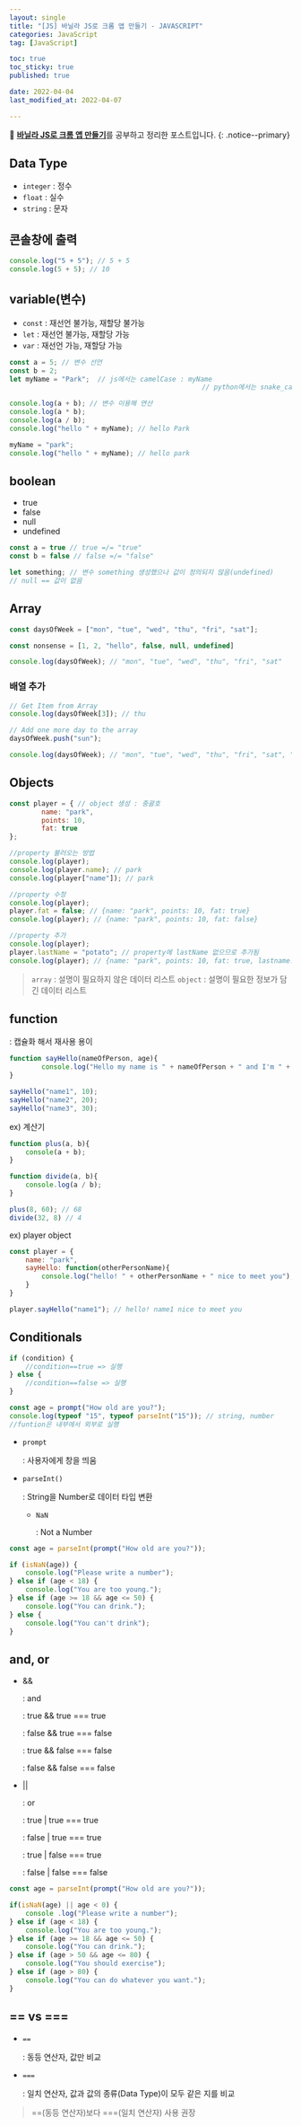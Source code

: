 ```yaml
---
layout: single
title: "[JS] 바닐라 JS로 크롬 앱 만들기 - JAVASCRIPT"
categories: JavaScript
tag: [JavaScript]

toc: true
toc_sticky: true
published: true

date: 2022-04-04
last_modified_at: 2022-04-07

---
```


📄 [**바닐라 JS로 크롬 앱 만들기**](https://nomadcoders.co/javascript-for-beginners)를 공부하고 정리한 포스트입니다.
{: .notice--primary}

## Data Type

- `integer` : 정수
- `float` : 실수
- `string` : 문자


## 콘솔창에 출력

```jsx
console.log("5 + 5"); // 5 + 5
console.log(5 + 5); // 10
```


## variable(변수)

- `const` : 재선언 불가능, 재할당 불가능
- `let` : 재선언 불가능, 재할당 가능
- `var` :  재선언 가능, 재할당 가능

```jsx
const a = 5; // 변수 선언
const b = 2;
let myName = "Park";  // js에서는 camelCase : myName
												// python에서는 snake_case : my_name

console.log(a + b); // 변수 이용해 연산
console.log(a * b);
console.log(a / b);
console.log("hello " + myName); // hello Park

myName = "park";
console.log("hello " + myName); // hello park
```


## boolean

- true
- false
- null
- undefined

```jsx
const a = true // true =/= "true"
const b = false // false =/= "false"
```

```jsx
let something; // 변수 something 생성했으나 값이 정의되지 않음(undefined)
// null == 값이 없음
```


## Array

```jsx
const daysOfWeek = ["mon", "tue", "wed", "thu", "fri", "sat"];

const nonsense = [1, 2, "hello", false, null, undefined]

console.log(daysOfWeek); // "mon", "tue", "wed", "thu", "fri", "sat"
```


### 배열 추가

```jsx
// Get Item from Array
console.log(daysOfWeek[3]); // thu

// Add one more day to the array
daysOfWeek.push("sun");

console.log(daysOfWeek); // "mon", "tue", "wed", "thu", "fri", "sat", "sun"
```


## Objects

```jsx
const player = { // object 생성 : 중괄호
		name: "park",
		points: 10,
		fat: true
};

//property 불러오는 방법
console.log(player);
console.log(player.name); // park
console.log(player["name"]); // park

//property 수정
console.log(player);
player.fat = false; // {name: "park", points: 10, fat: true}
console.log(player); // {name: "park", points: 10, fat: false} 

//property 추가
console.log(player);
player.lastName = "potato"; // property에 lastName 없으므로 추가됨
console.log(player); // {name: "park", points: 10, fat: true, lastname: "potato"}
```


> `array` : 설명이 필요하지 않은 데이터 리스트
`object` : 설명이 필요한 정보가 담긴 데이터 리스트
>


## function

: 캡슐화 해서 재사용 용이

```jsx
function sayHello(nameOfPerson, age){
		console.log("Hello my name is " + nameOfPerson + " and I'm " + age);
}

sayHello("name1", 10);
sayHello("name2", 20);
sayHello("name3", 30);
```

ex) 계산기

```jsx
function plus(a, b){
	console(a + b);
}

function divide(a, b){
	console.log(a / b);
}

plus(8, 60); // 68
divide(32, 8) // 4
```

ex) player object

```jsx
const player = {
	name: "park",
	sayHello: function(otherPersonName){
		console.log("hello! " + otherPersonName + " nice to meet you");
	}
}

player.sayHello("name1"); // hello! name1 nice to meet you
```


## Conditionals

```jsx
if (condition) {
	//condition==true => 실행
} else {
	//condition==false => 실행
}
```

```jsx
const age = prompt("How old are you?");
console.log(typeof "15", typeof parseInt("15")); // string, number
//funtion은 내부에서 외부로 실행
```

- `prompt`
    
    : 사용자에게 창을 띄움
    
- `parseInt()`
    
    : String을 Number로 데이터 타입 변환
    
    - `NaN`
        
        : Not a Number
        

```jsx
const age = parseInt(prompt("How old are you?"));

if (isNaN(age)) {
	console.log("Please write a number");
} else if (age < 18) {
	console.log("You are too young.");
} else if (age >= 18 && age <= 50) {
	console.log("You can drink.");
} else {
	console.log("You can't drink");
}
```


## and, or

- &&

  : and
  
  : true && true === true
  
  : false && true === false
  
  : true && false === false
  
  : false && false === false

- ||

  : or
  
  : true | true === true
  
  : false | true === true
  
  : true | false === true
  
  : false | false === false

```jsx
const age = parseInt(prompt("How old are you?"));

if(isNaN(age) || age < 0) { 
	console .log("Please write a number");
} else if (age < 18) {
	console.log("You are too young.");
} else if (age >= 18 && age <= 50) {
	console.log("You can drink.");
} else if (age > 50 && age <= 80) {
	console.log("You should exercise");
} else if (age > 80) {
	console.log("You can do whatever you want.");
}
```


## == vs ===

- `==`
    
    : 동등 연산자, 값만 비교
    
- `===`
    
    : 일치 연산자, 값과 값의 종류(Data Type)이 모두 같은 지를 비교
    

> ==(동등 연산자)보다 ===(일치 연산자) 사용 권장
>
